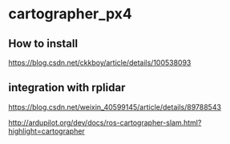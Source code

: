 # cartographer_px4

## How to install
https://blog.csdn.net/ckkboy/article/details/100538093


## integration with rplidar

https://blog.csdn.net/weixin_40599145/article/details/89788543

http://ardupilot.org/dev/docs/ros-cartographer-slam.html?highlight=cartographer
